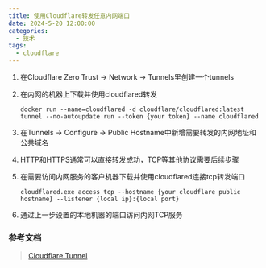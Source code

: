 ```yaml
---
title: 使用Cloudflare转发任意内网端口
date: 2024-5-20 12:00:00
categories: 
  - 技术
tags: 
  - cloudflare
---
```


1. 在Cloudflare Zero Trust -> Network -> Tunnels里创建一个tunnels

2. 在内网的机器上下载并使用cloudflared转发

    ```
    docker run --name=cloudflared -d cloudflare/cloudflared:latest tunnel --no-autoupdate run --token {your token} --name cloudflared
    ```

3. 在Tunnels -> Configure -> Public Hostname中新增需要转发的内网地址和公共域名

4. HTTP和HTTPS通常可以直接转发成功，TCP等其他协议需要后续步骤

5. 在需要访问内网服务的客户机器下载并使用cloudflared连接tcp转发端口

    ```
    cloudflared.exe access tcp --hostname {your cloudflare public hostname} --listener {local ip}:{local port}
    ```
    
6. 通过上一步设置的本地机器的端口访问内网TCP服务

### 参考文档
> [Cloudflare Tunnel](https://developers.cloudflare.com/cloudflare-one/connections/connect-networks/)
